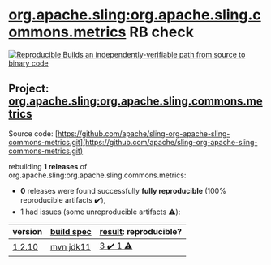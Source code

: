 [org.apache.sling:org.apache.sling.commons.metrics](https://search.maven.org/artifact/org.apache.sling/org.apache.sling.commons.metrics/) RB check
=======

[![Reproducible Builds](https://reproducible-builds.org/images/logos/rb.svg) an independently-verifiable path from source to binary code](https://reproducible-builds.org/)

## Project: [org.apache.sling:org.apache.sling.commons.metrics](https://search.maven.org/artifact/org.apache.sling/org.apache.sling.commons.metrics/)

Source code: [https://github.com/apache/sling-org-apache-sling-commons-metrics.git](https://github.com/apache/sling-org-apache-sling-commons-metrics.git)

rebuilding **1 releases** of org.apache.sling:org.apache.sling.commons.metrics:
- **0** releases were found successfully **fully reproducible** (100% reproducible artifacts :heavy_check_mark:),
- 1 had issues (some unreproducible artifacts :warning:):

| version | [build spec](BUILDSPEC.md) | [result](https://reproducible-builds.org/docs/jvm/): reproducible? |
| -- | --------- | ------ |
| [1.2.10](https://search.maven.org/artifact/org.apache.sling/org.apache.sling.commons.metrics/1.2.10/pom) | [mvn jdk11](org.apache.sling.commons.metrics-1.2.10.buildspec) | [3 :heavy_check_mark:  1 :warning:](org.apache.sling.commons.metrics-1.2.10.buildcompare) |
